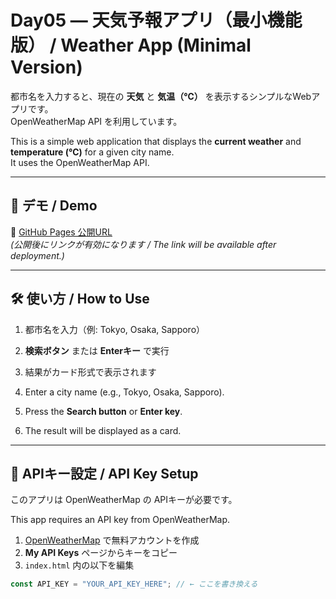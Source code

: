 # Day05 — 天気予報アプリ（最小機能版） / Weather App (Minimal Version)

都市名を入力すると、現在の **天気** と **気温（℃）** を表示するシンプルなWebアプリです。  
OpenWeatherMap API を利用しています。  

This is a simple web application that displays the **current weather** and **temperature (℃)** for a given city name.  
It uses the OpenWeatherMap API.

---

## 🚀 デモ / Demo
🔗 [GitHub Pages 公開URL](https://toy-abz.github.io/app-005-weather/)  
*(公開後にリンクが有効になります / The link will be available after deployment.)*

---

## 🛠️ 使い方 / How to Use
1. 都市名を入力（例: Tokyo, Osaka, Sapporo）  
2. **検索ボタン** または **Enterキー** で実行  
3. 結果がカード形式で表示されます  

1. Enter a city name (e.g., Tokyo, Osaka, Sapporo).  
2. Press the **Search button** or **Enter key**.  
3. The result will be displayed as a card.

---

## 🔑 APIキー設定 / API Key Setup
このアプリは OpenWeatherMap の APIキーが必要です。  

This app requires an API key from OpenWeatherMap.

1. [OpenWeatherMap](https://openweathermap.org/) で無料アカウントを作成  
2. **My API Keys** ページからキーをコピー  
3. `index.html` 内の以下を編集  

```js
const API_KEY = "YOUR_API_KEY_HERE"; // ← ここを書き換える

